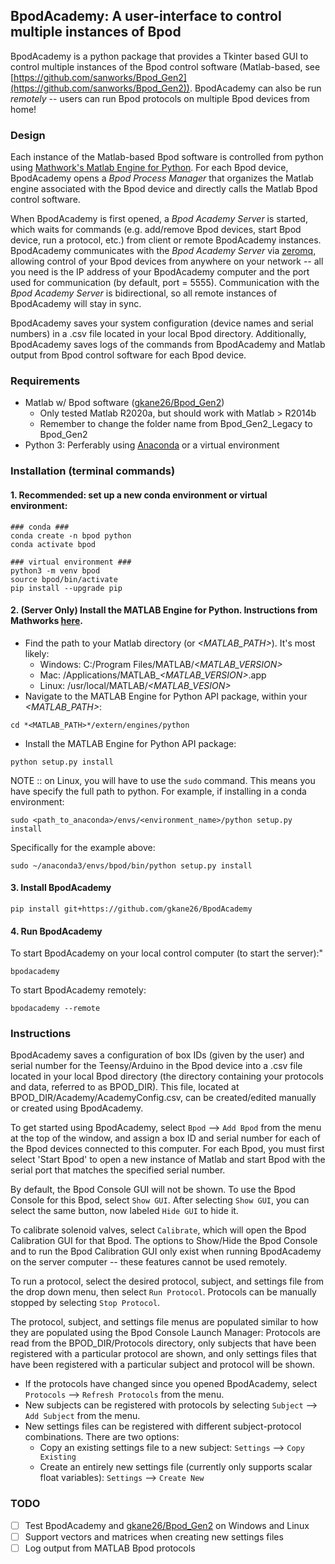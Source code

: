 ## BpodAcademy: A user-interface to control multiple instances of Bpod

BpodAcademy is a python package that provides a Tkinter based GUI to control multiple instances of the Bpod control software (Matlab-based, see [https://github.com/sanworks/Bpod_Gen2](https://github.com/sanworks/Bpod_Gen2)). BpodAcademy can also be run *remotely* -- users can run Bpod protocols on multiple Bpod devices from home!

### Design

Each instance of the Matlab-based Bpod software is controlled from python using [Mathwork's Matlab Engine for Python](https://www.mathworks.com/help/matlab/matlab-engine-for-python.html). For each Bpod device, BpodAcademy opens a *Bpod Process Manager* that organizes the Matlab engine associated with the Bpod device and directly calls the Matlab Bpod control software.

When BpodAcademy is first opened, a *Bpod Academy Server* is started, which waits for commands (e.g. add/remove Bpod devices, start Bpod device, run a protocol, etc.) from client or remote BpodAcademy instances. BpodAcademy communicates with the *Bpod Academy Server* via [zeromq](https://zeromq.org/), allowing control of your Bpod devices from anywhere on your network -- all you need is the IP address of your BpodAcademy computer and the port used for communication (by default, port = 5555). Communication with the *Bpod Academy Server* is bidirectional, so all remote instances of BpodAcademy will stay in sync.

BpodAcademy saves your system configuration (device names and serial numbers) in a .csv file located in your local Bpod directory. Additionally, BpodAcademy saves logs of the commands from BpodAcademy and Matlab output from Bpod control software for each Bpod device.

### Requirements

- Matlab w/ Bpod software ([gkane26/Bpod_Gen2](https://github.com/RatAcad/Bpod_Gen2_Legacy))
  - Only tested Matlab R2020a, but should work with Matlab > R2014b
  - Remember to change the folder name from Bpod_Gen2_Legacy to Bpod_Gen2
- Python 3: Perferably using [Anaconda](https://www.anaconda.com/products/individual) or a virtual environment

### Installation (terminal commands)

#### 1. Recommended: set up a new conda environment or virtual environment:

```
### conda ###
conda create -n bpod python
conda activate bpod

### virtual environment ###
python3 -m venv bpod
source bpod/bin/activate
pip install --upgrade pip
```

#### 2. (Server Only) Install the MATLAB Engine for Python. Instructions from Mathworks [here](https://www.mathworks.com/help/matlab/matlab_external/install-the-matlab-engine-for-python.html).

- Find the path to your Matlab directory (or _<MATLAB_PATH>_). It's most likely:
  - Windows: C:/Program Files/MATLAB/_<MATLAB_VERSION>_
  - Mac: /Applications/MATLAB\__<MATLAB_VERSION>_.app
  - Linux: /usr/local/MATLAB/_<MATLAB_VESION>_
- Navigate to the MATLAB Engine for Python API package, within your _<MATLAB_PATH>_:

```
cd *<MATLAB_PATH>*/extern/engines/python
```

- Install the MATLAB Engine for Python API package:

```
python setup.py install
```

NOTE :: on Linux, you will have to use the `sudo` command. This means you have specify the full path to python. For example, if installing in a conda environment:

```
sudo <path_to_anaconda>/envs/<environment_name>/python setup.py install
```

Specifically for the example above:

```
sudo ~/anaconda3/envs/bpod/bin/python setup.py install
```

#### 3. Install BpodAcademy

```
pip install git+https://github.com/gkane26/BpodAcademy
```

#### 4. Run BpodAcademy

To start BpodAcademy on your local control computer (to start the server):"
```
bpodacademy
```

To start BpodAcademy remotely:
```
bpodacademy --remote
```

### Instructions

BpodAcademy saves a configuration of box IDs (given by the user) and serial number for the Teensy/Arduino in the Bpod device into a .csv file located in your local Bpod directory (the directory containing your protocols and data, referred to as BPOD_DIR). This file, located at BPOD_DIR/Academy/AcademyConfig.csv, can be created/edited manually or created using BpodAcademy.

To get started using BpodAcademy, select `Bpod` --> `Add Bpod` from the menu at the top of the window, and assign a box ID and serial number for each of the Bpod devices connected to this computer. For each Bpod, you must first select 'Start Bpod' to open a new instance of Matlab and start Bpod with the serial port that matches the specified serial number.

By default, the Bpod Console GUI will not be shown. To use the Bpod Console for this Bpod, select `Show GUI`. After selecting `Show GUI`, you can select the same button, now labeled `Hide GUI` to hide it.

To calibrate solenoid valves, select `Calibrate`, which will open the Bpod Calibration GUI for that Bpod. The options to Show/Hide the Bpod Console and to run the Bpod Calibration GUI only exist when running BpodAcademy on the server computer -- these features cannot be used remotely.

To run a protocol, select the desired protocol, subject, and settings file from the drop down menu, then select `Run Protocol`. Protocols can be manually stopped by selecting `Stop Protocol`.

The protocol, subject, and settings file menus are populated similar to how they are populated using the Bpod Console Launch Manager: Protocols are read from the BPOD_DIR/Protocols directory, only subjects that have been registered with a particular protocol are shown, and only settings files that have been registered with a particular subject and protocol will be shown.

- If the protocols have changed since you opened BpodAcademy, select `Protocols` --> `Refresh Protocols` from the menu.
- New subjects can be registered with protocols by selecting `Subject` --> `Add Subject` from the menu.
- New settings files can be registered with different subject-protocol combinations. There are two options:
  - Copy an existing settings file to a new subject: `Settings` --> `Copy Existing`
  - Create an entirely new settings file (currently only supports scalar float variables): `Settings` --> `Create New`

### TODO

- [ ] Test BpodAcademy and [gkane26/Bpod_Gen2](https://github.com/RatAcad/Bpod_Gen2_Legacy) on Windows and Linux
- [ ] Support vectors and matrices when creating new settings files
- [ ] Log output from MATLAB Bpod protocols
